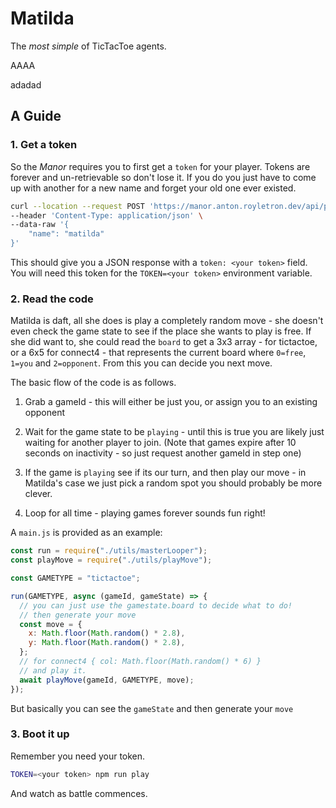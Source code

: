 # Matilda

The _most simple_ of TicTacToe agents.

AAAA

adadad

## A Guide

### 1. Get a token

So the _Manor_ requires you to first get a `token` for your player. Tokens are forever and un-retrievable so don't lose it. If you do you just have to come up with another for a new name and forget your old one ever existed.

```bash
curl --location --request POST 'https://manor.anton.royletron.dev/api/player' \
--header 'Content-Type: application/json' \
--data-raw '{
    "name": "matilda"
}'
```

This should give you a JSON response with a `token: <your token>` field. You will need this token for the `TOKEN=<your token>` environment variable.

### 2. Read the code

Matilda is daft, all she does is play a completely random move - she doesn't even check the game state to see if the place she wants to play is free. If she did want to, she could read the `board` to get a 3x3 array - for tictactoe, or a 6x5 for connect4 - that represents the current board where `0=free`, `1=you` and `2=opponent`. From this you can decide you next move.

The basic flow of the code is as follows.

1. Grab a gameId - this will either be just you, or assign you to an existing opponent

2. Wait for the game state to be `playing` - until this is true you are likely just waiting for another player to join. (Note that games expire after 10 seconds on inactivity - so just request another gameId in step one)

3. If the game is `playing` see if its our turn, and then play our move - in Matilda's case we just pick a random spot you should probably be more clever.

4. Loop for all time - playing games forever sounds fun right!

A `main.js` is provided as an example:

```js
const run = require("./utils/masterLooper");
const playMove = require("./utils/playMove");

const GAMETYPE = "tictactoe";

run(GAMETYPE, async (gameId, gameState) => {
  // you can just use the gamestate.board to decide what to do!
  // then generate your move
  const move = {
    x: Math.floor(Math.random() * 2.8),
    y: Math.floor(Math.random() * 2.8),
  };
  // for connect4 { col: Math.floor(Math.random() * 6) }
  // and play it.
  await playMove(gameId, GAMETYPE, move);
});
```

But basically you can see the `gameState` and then generate your `move`

### 3. Boot it up

Remember you need your token.

```bash
TOKEN=<your token> npm run play
```

And watch as battle commences.
